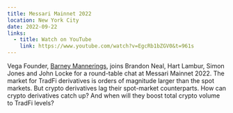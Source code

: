 ```yaml
---
title: Messari Mainnet 2022
location: New York City
date: 2022-09-22
links:
  - title: Watch on YouTube
    link: https://www.youtube.com/watch?v=EgcRb1bZGV0&t=961s
---
```


Vega Founder, <a href="https://twitter.com/barnabee" target="_blank">Barney Mannerings</a>, joins Brandon Neal, Hart Lambur, Simon Jones and John Locke for a round-table chat at Messari Mainnet 2022.
The market for TradFi derivatives is orders of magnitude larger than the spot markets. But crypto derivatives lag their spot-market counterparts. How can crypto derivatives catch up? And when will they boost total crypto volume to TradFi levels? 
